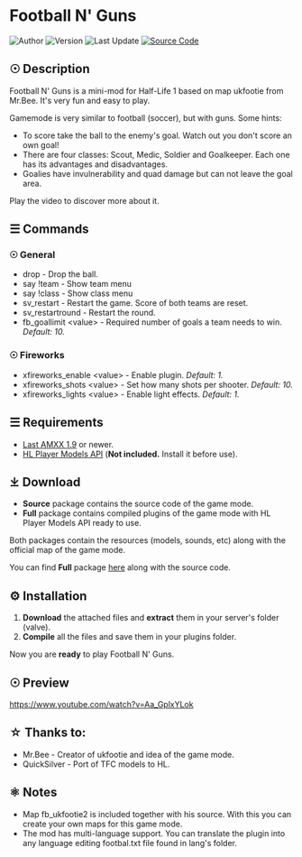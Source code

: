 # Football N' Guns

![Author](https://img.shields.io/badge/Author-rtxA-red) ![Version](https://img.shields.io/badge/Version-1.2-red) ![Last Update](https://img.shields.io/badge/Last%20Update-01/07/2020-red) [![Source Code](https://img.shields.io/badge/GitHub-Source%20Code-blueviolet)](https://github.com/rtxa/Football-N-Guns)

## ☉ Description

Football N' Guns is a mini-mod for Half-Life 1 based on map ukfootie from Mr.Bee. It's very fun and easy to play.

Gamemode is very similar to football (soccer), but with guns. Some hints:

- To score take the ball to the enemy's goal. Watch out you don't score an own goal!
- There are four classes: Scout, Medic, Soldier and Goalkeeper. Each one has its advantages and disadvantages. 
- Goalies have invulnerability and quad damage but can not leave the goal area.

Play the video to discover more about it.

## ☰ Commands

### ☉ General

- drop - Drop the ball.
- say !team - Show team menu
- say !class - Show class menu
- sv_restart - Restart the game. Score of both teams are reset.
- sv_restartround - Restart the round.
- fb_goallimit \<value> - Required number of goals a team needs to win. *Default: 10.*

### ☉ Fireworks

- xfireworks_enable \<value> - Enable plugin. *Default: 1.*
- xfireworks_shots \<value> - Set how many shots per shooter. *Default: 10.*
- xfireworks_lights \<value> - Enable light effects. *Default: 1.*

## ☰ Requirements

- [Last AMXX 1.9](https://www.amxmodx.org/downloads-new.php) or newer.
- [HL Player Models API](https://forums.alliedmods.net/showthread.php?p=2673875#post2673875) (**Not included.** Install it before use).

## ⤓ Download

- **Source** package contains the source code of the game mode.
- **Full** package contains compiled plugins of the game mode with HL Player Models API ready to use.

Both packages contain the resources (models, sounds, etc) along with the official map of the game mode. 

You can find **Full** package [here](https://github.com/rtxa/Football-N-Guns/releases/tag/v1.2) along with the source code.

## ⚙ Installation

1. __Download__ the attached files and __extract__ them in your server's folder (valve).
2. __Compile__ all the files and save them in your plugins folder.

Now you are __ready__ to play Football N' Guns.

## ☉ Preview

https://www.youtube.com/watch?v=Aa_GplxYLok

## ☆ Thanks to:

- Mr.Bee - Creator of ukfootie and idea of the game mode.
- QuickSilver - Port of TFC models to HL.

## ⚛ Notes

- Map fb_ukfootie2 is included together with his source. With this you can create your own maps for this game mode.
- The mod has multi-language support. You can translate the plugin into any language editing footbal.txt file found in lang's folder.
